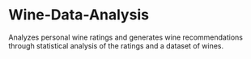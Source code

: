 # Wine-Data-Analysis
Analyzes personal wine ratings and generates wine recommendations through statistical analysis of the ratings and a dataset of wines.
